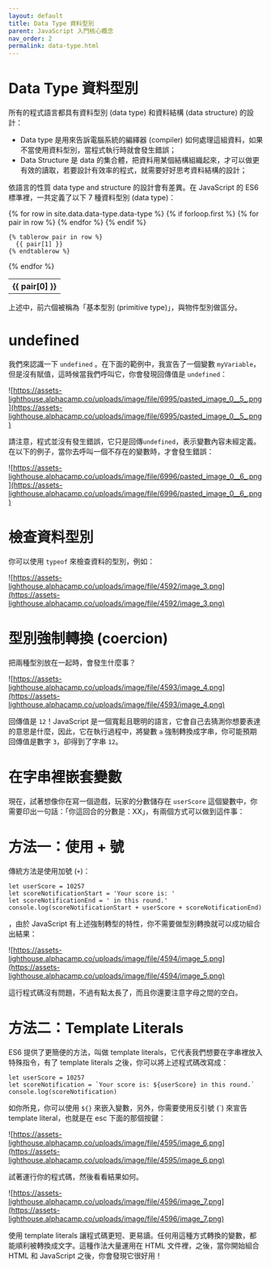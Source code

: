 ```yaml
---
layout: default
title: Data Type 資料型別
parent: JavaScript 入門核心概念
nav_order: 2
permalink: data-type.html
---
```

# Data Type  資料型別

所有的程式語言都具有資料型別 (data type) 和資料結構 (data structure) 的設計：

- Data type 是用來告訴電腦系統的編繹器 (compiler) 如何處理這組資料，如果不當使用資料型別，當程式執行時就會發生錯誤；
- Data Structure 是 data 的集合體，把資料用某個結構組織起來，才可以做更有效的讀取，若要設計有效率的程式，就需要好好思考資料結構的設計；

依語言的性質 data type and structure 的設計會有差異。在 JavaScript 的 ES6 標準裡，一共定義了以下 7 種資料型別 (data type)：

<table>
  {% for row in site.data.data-type.data-type %}
    {% if forloop.first %}
    <tr>
      {% for pair in row %}
        <th>{{ pair[0] }}</th>
      {% endfor %}
    </tr>
    {% endif %}

    {% tablerow pair in row %}
      {{ pair[1] }}
    {% endtablerow %}
  {% endfor %}
</table>

上述中，前六個被稱為「基本型別 (primitive type)」，與物件型別做區分。

# undefined

我們來認識一下 `undefined` 。在下面的範例中，我宣告了一個變數 `myVariable`，但是沒有賦值，這時候當我們呼叫它，你會發現回傳值是 `undefined`：

![https://assets-lighthouse.alphacamp.co/uploads/image/file/6995/pasted_image_0__5_.png](https://assets-lighthouse.alphacamp.co/uploads/image/file/6995/pasted_image_0__5_.png)

請注意，程式並沒有發生錯誤，它只是回傳`undefined`，表示變數內容未經定義。在以下的例子，當你去呼叫一個不存在的變數時，才會發生錯誤：

![https://assets-lighthouse.alphacamp.co/uploads/image/file/6996/pasted_image_0__6_.png](https://assets-lighthouse.alphacamp.co/uploads/image/file/6996/pasted_image_0__6_.png)

# 檢查資料型別

你可以使用 `typeof` 來檢查資料的型別，例如：

![https://assets-lighthouse.alphacamp.co/uploads/image/file/4592/image_3.png](https://assets-lighthouse.alphacamp.co/uploads/image/file/4592/image_3.png)

# 型別強制轉換 (coercion)

把兩種型別放在一起時，會發生什麼事？

![https://assets-lighthouse.alphacamp.co/uploads/image/file/4593/image_4.png](https://assets-lighthouse.alphacamp.co/uploads/image/file/4593/image_4.png)

回傳值是 `12`！JavaScript 是一個寬鬆且聰明的語言，它會自己去猜測你想要表達的意思是什麼，因此，它在執行過程中，將變數 `a` 強制轉換成字串，你可能預期回傳值是數字 `3`，卻得到了字串 `12`。

# 在字串裡嵌套變數

現在，試著想像你在寫一個遊戲，玩家的分數儲存在 `userScore` 這個變數中，你需要印出一句話：「你這回合的分數是：XX」，有兩個方式可以做到這件事：

# **方法一：使用 + 號**

傳統方法是使用加號 (`+`)：

```
let userScore = 10257
let scoreNotificationStart = 'Your score is: '
let scoreNotificationEnd = ' in this round.'
console.log(scoreNotificationStart + userScore + scoreNotificationEnd)

```

，由於 JavaScript 有上述強制轉型的特性，你不需要做型別轉換就可以成功組合出結果：

![https://assets-lighthouse.alphacamp.co/uploads/image/file/4594/image_5.png](https://assets-lighthouse.alphacamp.co/uploads/image/file/4594/image_5.png)

這行程式碼沒有問題，不過有點太長了，而且你還要注意字母之間的空白。

# **方法二：Template Literals**

ES6 提供了更簡便的方法，叫做 template literals，它代表我們想要在字串裡放入特殊指令，有了 template literals 之後，你可以將上述程式碼改寫成：

```
let userScore = 10257
let scoreNotification = `Your score is: ${userScore} in this round.`
console.log(scoreNotification)

```

如你所見，你可以使用 `${}` 來嵌入變數，另外，你需要使用反引號 (`) 來宣告 template literal，也就是在 esc 下面的那個按鍵：

![https://assets-lighthouse.alphacamp.co/uploads/image/file/4595/image_6.png](https://assets-lighthouse.alphacamp.co/uploads/image/file/4595/image_6.png)

試著運行你的程式碼，然後看看結果如何。

![https://assets-lighthouse.alphacamp.co/uploads/image/file/4596/image_7.png](https://assets-lighthouse.alphacamp.co/uploads/image/file/4596/image_7.png)

使用 template literals 讓程式碼更短、更易讀。任何用這種方式轉換的變數，都能順利被轉換成文字。這種作法大量運用在 HTML 文件裡，之後，當你開始組合 HTML 和 JavaScript 之後，你會發現它很好用！
